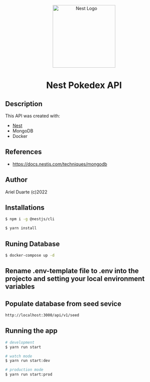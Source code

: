 <p align="center">
  <a href="http://nestjs.com/" target="blank"><img src="https://nestjs.com/img/logo-small.svg" width="200" alt="Nest Logo" /></a>
</p>

<h1 align="center">Nest Pokedex API</h1>

[circleci-image]: https://img.shields.io/circleci/build/github/nestjs/nest/master?token=abc123def456
[circleci-url]: https://circleci.com/gh/nestjs/nest

## Description

This API was created with:

- [Nest](https://github.com/nestjs/nest)
- MongoDB
- Docker

## References

- https://docs.nestjs.com/techniques/mongodb

## Author

Ariel Duarte (c)2022

## Installations

```bash
$ npm i -g @nestjs/cli
```

```bash
$ yarn install
```

## Runing Database

```bash
$ docker-compose up -d
```

## Rename **.env-template** file to **.env** into the projecto and setting your local environment variables

## Populate database from seed sevice

```bash
http://localhost:3000/api/v1/seed
```

## Running the app

```bash
# development
$ yarn run start

# watch mode
$ yarn run start:dev

# production mode
$ yarn run start:prod
```
